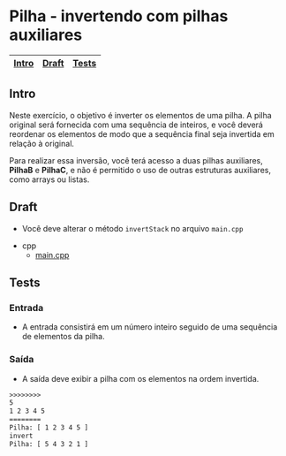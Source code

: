 # Pilha - invertendo com pilhas auxiliares

<!-- toch -->
[Intro](#intro) | [Draft](#draft) | [Tests](#tests)
-- | -- | --
<!-- toch -->

## Intro

Neste exercício, o objetivo é inverter os elementos de uma pilha. A pilha original será fornecida com uma sequência de inteiros, e você deverá reordenar os elementos de modo que a sequência final seja invertida em relação à original.

Para realizar essa inversão, você terá acesso a duas pilhas auxiliares, **PilhaB** e **PilhaC**, e não é permitido o uso de outras estruturas auxiliares, como arrays ou listas.

## Draft

- Você deve alterar o método `invertStack` no arquivo `main.cpp`

<!-- links .cache/draft -->
- cpp
  - [main.cpp](.cache/draft/cpp/main.cpp)
<!-- links -->

## Tests

### Entrada

- A entrada consistirá em um número inteiro seguido de uma sequência de elementos da pilha.

### Saída

- A saída deve exibir a pilha com os elementos na ordem invertida.

```txt
>>>>>>>>
5
1 2 3 4 5
========
Pilha: [ 1 2 3 4 5 ]
invert
Pilha: [ 5 4 3 2 1 ] 
```
